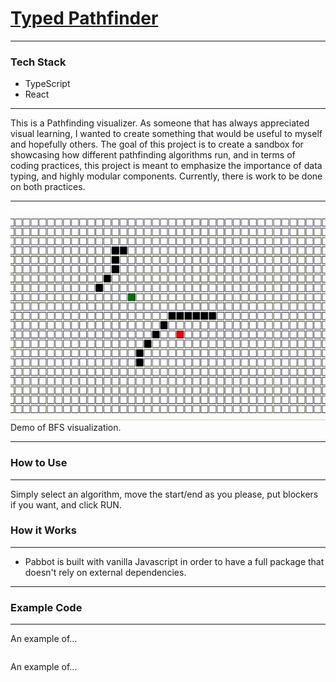 # [Typed Pathfinder]()

------

### Tech Stack

* TypeScript
* React

------

This is a Pathfinding visualizer. As someone that has always appreciated visual learning, I wanted to create something that would be useful to myself and hopefully others. The goal of this project is to create a sandbox for showcasing how different pathfinding algorithms run, and in terms of coding practices, this project is meant to emphasize the importance of data typing, and highly modular components. Currently, there is work to be done on both practices.

------

![Screenshot of BFS](./assets/bfs.gif)
Demo of BFS visualization.

------

### How to Use

------

Simply select an algorithm, move the start/end as you please, put blockers if you want, and click RUN.


### How it Works

------

* Pabbot is built with vanilla Javascript in order to have a full package that doesn't rely on external dependencies.

------


### Example Code

------

An example of...
```js
```

An example of...
```js
```

